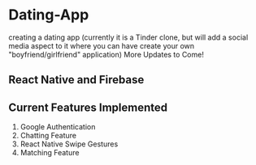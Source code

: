 # Dating-App
creating a dating app (currently it is a Tinder clone, but will add a social media aspect to it where you can have create your own "boyfriend/girlfriend" application)
More Updates to Come! 

## React Native and Firebase

## Current Features Implemented

1) Google Authentication
2) Chatting Feature
3) React Native Swipe Gestures
4) Matching Feature
